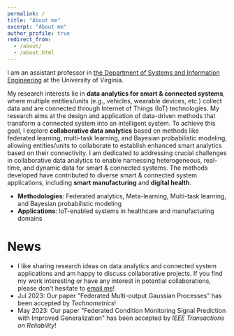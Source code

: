 ```yaml
---
permalink: /
title: "About me"
excerpt: "About me"
author_profile: true
redirect_from: 
  - /about/
  - /about.html
---
```


I am an assistant professor in [the Department of Systems and Information Engineering](https://engineering.virginia.edu/departments/systems-and-information-engineering) at the University of Virginia. 

My research interests lie in **data analytics for smart & connected systems**, where multiple entities/units (e.g., vehicles, wearable devices, etc.) collect data and are connected through Internet of Things (IoT) technologies. My research aims at the design and application of data-driven methods that transform a connected system into an intelligent system. To achieve this goal, I explore **collaborative data analytics** based on methods like federated learning, multi-task learning, and Bayesian probabilistic modeling, allowing entities/units to collaborate to establish enhanced smart analytics based on their connectivity. I am dedicated to addressing crucial challenges in collaborative data analytics to enable harnessing heterogeneous, real-time, and dynamic data for smart & connected systems. The methods developed have contributed to diverse smart & connected system applications, including **smart manufacturing** and **digital health**.

- **Methodologies**: Federated analytics, Meta-learning, Multi-task learning, and Bayesian probabilistic modeling
- **Applications**: IoT-enabled systems in healthcare and manufacturing domains


News
======
* I like sharing research ideas on data analytics and connected system applications and am happy to discuss collaborative projects. If you find my work interesting or have any interest in potential collaborations, please don't hesitate to [email me](mailto:schung@virginia.edu)!
* Jul 2023: Our paper "Federated Multi-output Gaussian Processes" has been accepted by _Technometrics_!
* May 2023: Our paper "Federated Condition Monitoring Signal Prediction with Improved Generalization" has been accepted by _IEEE Transactions on Reliability_!
